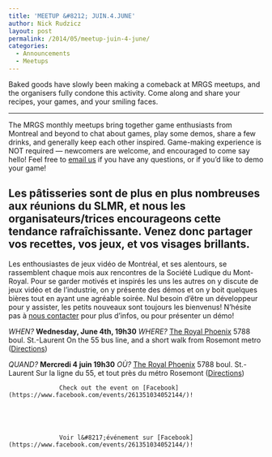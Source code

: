 ```yaml
---
title: 'MEETUP &#8212; JUIN.4.JUNE'
author: Nick Rudzicz
layout: post
permalink: /2014/05/meetup-juin-4-june/
categories:
  - Announcements
  - Meetups
---
```



Baked goods have slowly been making a comeback at MRGS meetups, and the organisers fully condone this activity. Come along and share your recipes, your games, and your smiling faces.
 
---
The MRGS monthly meetups bring together game enthusiasts from Montreal and beyond to chat about games, play some demos, share a few drinks, and generally keep each other inspired. Game-making experience is NOT required &#8212; newcomers are welcome, and encouraged to come say hello!
Feel free to [email us](mailto:bakedgoods@mrgs.ca) if you have any questions, or if you&#8217;d like to demo your game!



Les p&acirc;tisseries sont de plus en plus nombreuses aux r&eacute;unions du SLMR, et nous les organisateurs/trices encourageons cette tendance rafra&icirc;chissante. Venez donc partager vos recettes, vos jeux, et vos visages brillants.
---
Les enthousiastes de jeux vidéo de Montréal, et ses alentours, se rassemblent chaque mois aux rencontres de la Société Ludique du Mont-Royal. Pour se garder motivés et inspirés les uns les autres on y discute de jeux vidéo et de l&#8217;industrie, on y présente des démos et on y boit quelques bières tout en ayant une agréable soirée. Nul besoin d&#8217;être un développeur pour y assister, les petits nouveaux sont toujours les bienvenus!
N&#8217;hésite pas à [nous contacter](mailto:bakedgoods@mrgs.ca) pour plus d&#8217;infos, ou pour pr&eacute;senter un d&eacute;mo!



*WHEN?*
 **Wednesday, June 4th, 19h30**
*WHERE?*
 [The Royal Phoenix](http://royalphoenixbar.com/)
 5788 boul. St.-Laurent
 On the 55 bus line, and a short walk from Rosemont metro
 ([Directions](https://maps.google.com/maps?q=the+royal+phoenix))



*QUAND?*
 **Mercredi 4 juin 19h30**
*OÙ?*
 [The Royal Phoenix](http://royalphoenixbar.com/)
 5788 boul. St.-Laurent
 Sur la ligne du 55, et tout près du métro Rosemont
 ([Directions](https://maps.google.com/maps?q=the+royal+phoenix))
 


                  Check out the event on [Facebook](https://www.facebook.com/events/261351034052144/)!
                

                
                

                  Voir l&#8217;événement sur [Facebook](https://www.facebook.com/events/261351034052144/)!

                

                
                
 
 
 
